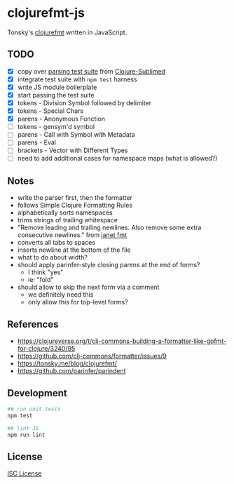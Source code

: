 # clojurefmt-js

Tonsky's [clojurefmt](https://tonsky.me/blog/clojurefmt/) written in JavaScript.

## TODO

- [x] copy over [parsing test suite](https://github.com/tonsky/Clojure-Sublimed/tree/master/test_parser) from [Clojure-Sublimed](https://github.com/tonsky/Clojure-Sublimed)
- [x] integrate test suite with `npm test` harness
- [x] write JS module boilerplate
- [x] start passing the test suite
- [x] tokens - Division Symbol followed by delimiter
- [x] tokens - Special Chars
- [x] parens - Anonymous Function
- [ ] tokens - gensym'd symbol
- [ ] parens - Call with Symbol with Metadata
- [ ] parens - Eval
- [ ] brackets - Vector with Different Types
- [ ] need to add additional cases for namespace maps (what is allowed?)

## Notes

- write the parser first, then the formatter
- follows Simple Clojure Formatting Rules
- alphabetically sorts namespaces
- trims strings of trailing whitespace
- "Remove leading and trailing newlines. Also remove some extra consecutive newlines." from [janet fmt]
- converts all tabs to spaces
- inserts newline at the bottom of the file
- what to do about width?
- should apply parinfer-style closing parens at the end of forms?
  - I think "yes"
  - ie: "fold"
- should allow to skip the next form via a comment
  - we definitely need this
  - only allow this for top-level forms?

[janet fmt]:https://raw.githubusercontent.com/janet-lang/spork/master/spork/fmt.janet

## References

- https://clojureverse.org/t/clj-commons-building-a-formatter-like-gofmt-for-clojure/3240/95
- https://github.com/clj-commons/formatter/issues/9
- https://tonsky.me/blog/clojurefmt/
- https://github.com/parinfer/parindent

## Development

```sh
## run unit tests
npm test

## lint JS
npm run lint
```

## License

[ISC License](LICENSE.md)
